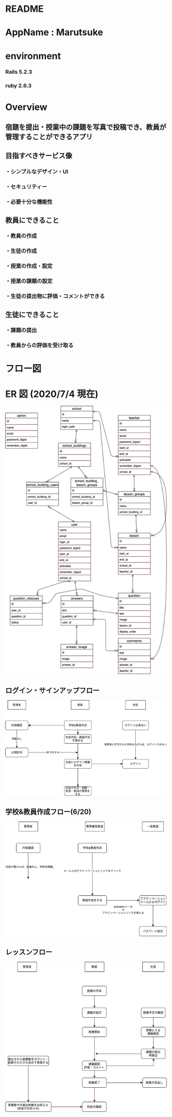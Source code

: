 # README

# AppName : Marutsuke

# environment

### Rails 5.2.3

### ruby 2.6.3

# Overview

## 宿題を提出・授業中の課題を写真で投稿でき、教員が管理することができるアプリ

## 目指すべきサービス像

### ・シンプルなデザイン・UI

### ・セキュリティー

### ・必要十分な機能性

## 教員にできること

### ・教員の作成

### ・生徒の作成

### ・授業の作成・設定

### ・授業の課題の設定

### ・生徒の提出物に評価・コメントができる

## 生徒にできること

### ・課題の提出

### ・教員からの評価を受け取る

# フロー図

# ER 図 (2020/7/4 現在)

![ER図](wiki/images/er8.png "fllow")

## ログイン・サインアップフロー

![ログイン・サインアップフロー](wiki/images/login_sign_up_flow.png "flow")

## 学校&教員作成フロー(6/20)

![学校&教員作成フロー](wiki/images/school_and_teacher_create_flow.png "flow")

## レッスンフロー

![レッスンフロー](wiki/images/lesson_flow.png "flow")

